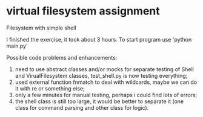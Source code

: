 # virtual filesystem assignment

Filesystem with simple shell

I finished the exercise, it took about 3 hours.
To start program use 'python main.py'

Possible code problems and enhancements:
1. need to use abstract classes and/or mocks for separate testing of Shell and VirualFilesystem classes, test_shell.py is now testing everything;
2. used external function fnmatch to deal with wildcards, maybe we can do it with re or something else;
3. only a few minutes for manual testing, perhaps i could find lots of errors;
4. the shell class is still too large, it would be better to separate it (one class for command parsing and other class for logic).

